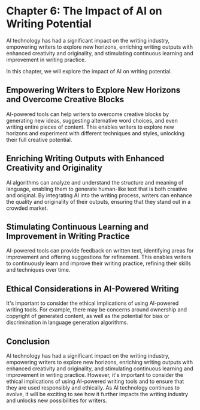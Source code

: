 Chapter 6: The Impact of AI on Writing Potential
================================================

AI technology has had a significant impact on the writing industry, empowering writers to explore new horizons, enriching writing outputs with enhanced creativity and originality, and stimulating continuous learning and improvement in writing practice.

In this chapter, we will explore the impact of AI on writing potential.

Empowering Writers to Explore New Horizons and Overcome Creative Blocks
-----------------------------------------------------------------------

AI-powered tools can help writers to overcome creative blocks by generating new ideas, suggesting alternative word choices, and even writing entire pieces of content. This enables writers to explore new horizons and experiment with different techniques and styles, unlocking their full creative potential.

Enriching Writing Outputs with Enhanced Creativity and Originality
------------------------------------------------------------------

AI algorithms can analyze and understand the structure and meaning of language, enabling them to generate human-like text that is both creative and original. By integrating AI into the writing process, writers can enhance the quality and originality of their outputs, ensuring that they stand out in a crowded market.

Stimulating Continuous Learning and Improvement in Writing Practice
-------------------------------------------------------------------

AI-powered tools can provide feedback on written text, identifying areas for improvement and offering suggestions for refinement. This enables writers to continuously learn and improve their writing practice, refining their skills and techniques over time.

Ethical Considerations in AI-Powered Writing
--------------------------------------------

It's important to consider the ethical implications of using AI-powered writing tools. For example, there may be concerns around ownership and copyright of generated content, as well as the potential for bias or discrimination in language generation algorithms.

Conclusion
----------

AI technology has had a significant impact on the writing industry, empowering writers to explore new horizons, enriching writing outputs with enhanced creativity and originality, and stimulating continuous learning and improvement in writing practice. However, it's important to consider the ethical implications of using AI-powered writing tools and to ensure that they are used responsibly and ethically. As AI technology continues to evolve, it will be exciting to see how it further impacts the writing industry and unlocks new possibilities for writers.
